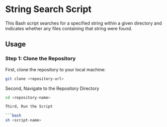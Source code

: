 # String Search Script

This Bash script searches for a specified string within a given directory and indicates whether any files containing that string were found.

## Usage

### Step 1: Clone the Repository

First, clone the repository to your local machine:

```bash
git clone <repository-url>
```

Second, Navigate to the Repository Directory

```bash
cd <repository-name>

Third, Run the Script

```bash
sh <script-name>
